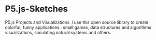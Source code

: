 # P5.js-Sketches
P5.js Projects and Visualizations.
I use this open source library to create colorful, funny applications : small games, data structures and algorithms visualizations, simulating natural systems and others.
